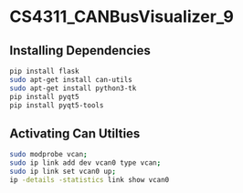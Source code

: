 # CS4311_CANBusVisualizer_9

## Installing Dependencies
```bash
pip install flask
sudo apt-get install can-utils
sudo apt-get install python3-tk
pip install pyqt5
pip install pyqt5-tools
```

## Activating Can Utilties
```bash
sudo modprobe vcan;
sudo ip link add dev vcan0 type vcan;
sudo ip link set vcan0 up;
ip -details -statistics link show vcan0
```


